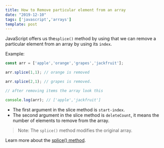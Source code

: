 ```yaml
---
title: How to Remove particular element from an array
date: "2019-12-10"
tags: ['javascript','arrays']
template: post
---
```


JavaScript offers us the`splice()` method by using that we can remove a particular element from an array by using its `index`.

Example:

```js
const arr = ['apple','orange','grapes','jackfruit'];

arr.splice(1,1); // orange is removed

arr.splice(2,1); // grapes is removed.

// after removing items the array look this

console.log(arr); // ['apple','jackfruit']
```

- The first argument in the slice method is `start-index`.
- The second argument in the slice method is `deleteCount`, it means the number of elements to remove from the array.

>Note: The `splice()` method modifies the original array.

Learn more about the [splice() method](https://developer.mozilla.org/en-US/docs/Web/JavaScript/Reference/Global_Objects/Array/splice).
